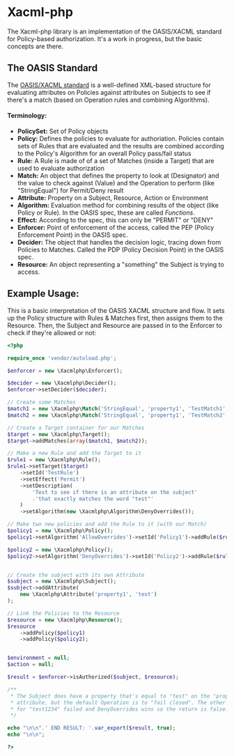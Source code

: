 Xacml-php
==========================
The Xacml-php library is an implementation of the OASIS/XACML standard for Policy-based
authorization. It's a work in progress, but the basic concepts are there.

## The OASIS Standard

The [OASIS/XACML standard](http://docs.oasis-open.org/xacml/3.0/xacml-3.0-core-spec-os-en.pdf) is a
well-defined XML-based structure for evaluating attributes on Policies against attributes on Subjects
to see if there's a match (based on Operation rules and combining Algorithms).

#### Terminology:

- **PolicySet:** Set of Policy objects
- **Policy:** Defines the policies to evaluate for authoriation. Policies contain sets of Rules
    that are evaluated and the results are combined according to the Policy's Algorithm for an
    overall Policy pass/fail status
- **Rule:** A Rule is made of of a set of Matches (inside a Target) that are used to evaluate
    authorization
- **Match:** An object that defines the property to look at (Designator) and the value to check
    against (Value) and the Operation to perform (like "StringEqual") for Permit/Deny result
- **Attribute:** Property on a Subject, Resource, Action or Environment
- **Algorithm:** Evaluation method for combining results of the object (like Policy or Rule). In
    the OASIS spec, these are called *Functions*.
- **Effect:** According to the spec, this can only be "PERMIT" or "DENY"
- **Enforcer:** Point of enforcement of the access, called the PEP (Policy Enforcement Point)
    in the OASIS spec.
- **Decider:** The object that handles the decision logic, tracing down from Policies to Matches.
    Called the PDP (Policy Decision Point) in the OASIS spec.
- **Resource:** An object representing a "something" the Subject is trying to access.

## Example Usage:

This is a basic interpretation of the OASIS XACML structure and flow. It sets up the Policy structure
with Rules & Matches first, then assigns them to the Resource. Then, the Subject and Resource are
passed in to the Enforcer to check if they're allowed or not:

```php
<?php

require_once 'vendor/autoload.php';

$enforcer = new \Xacmlphp\Enforcer();

$decider = new \Xacmlphp\Decider();
$enforcer->setDecider($decider);

// Create some Matches
$match1 = new \Xacmlphp\Match('StringEqual', 'property1', 'TestMatch1', 'test');
$match2 = new \Xacmlphp\Match('StringEqual', 'property1', 'TestMatch2', 'test1234');

// Create a Target container for our Matches
$target = new \Xacmlphp\Target();
$target->addMatches(array($match1, $match2));

// Make a new Rule and add the Target to it
$rule1 = new \Xacmlphp\Rule();
$rule1->setTarget($target)
    ->setId('TestRule')
    ->setEffect('Permit')
    ->setDescription(
        'Test to see if there is an attribute on the subject'
        .'that exactly matches the word "test"'
    )
    ->setAlgorithm(new \Xacmlphp\Algorithm\DenyOverrides());

// Make two new policies and add the Rule to it (with our Match)
$policy1 = new \Xacmlphp\Policy();
$policy1->setAlgorithm('AllowOverrides')->setId('Policy1')->addRule($rule1);

$policy2 = new \Xacmlphp\Policy();
$policy2->setAlgorithm('DenyOverrides')->setId('Policy2')->addRule($rule1);


// Create the subject with its own Attribute
$subject = new \Xacmlphp\Subject();
$subject->addAttribute(
    new \Xacmlphp\Attribute('property1', 'test')
);

// Link the Policies to the Resource
$resource = new \Xacmlphp\Resource();
$resource
    ->addPolicy($policy1)
    ->addPolicy($policy2);


$environment = null;
$action = null;

$result = $enforcer->isAuthorized($subject, $resource);

/**
 * The Subject does have a property that's equal to "test" on the "property1"
 * attribute, but the default Operation is to "fail closed". The other Match,
 * for "test1234" failed and DenyOverrides wins so the return is false.
 */

echo "\n\n".' END RESULT: '.var_export($result, true);
echo "\n\n";

?>
```
